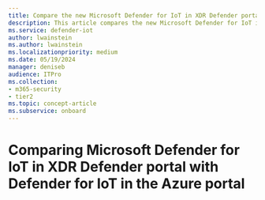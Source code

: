 ```yaml
---
title: Compare the new Microsoft Defender for IoT in XDR Defender portal with Defender for IoT in the Azure portal.
description: This article compares the new Microsoft Defender for IoT in XDR Defender portal with Defender for IoT in the Azure portal.
ms.service: defender-iot
author: lwainstein
ms.author: lwainstein
ms.localizationpriority: medium
ms.date: 05/19/2024
manager: deniseb
audience: ITPro
ms.collection:
- m365-security
- tier2
ms.topic: concept-article
ms.subservice: onboard
---
```


# Comparing Microsoft Defender for IoT in XDR Defender portal with Defender for IoT in the Azure portal
